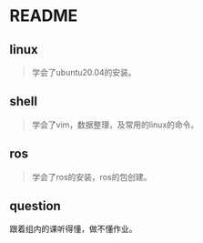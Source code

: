 # README
## linux
>学会了ubuntu20.04的安装。

## shell
> 学会了vim，数据整理，及常用的linux的命令。

## ros
> 学会了ros的安装，ros的包创建。

## question
跟着组内的课听得懂，做不懂作业。